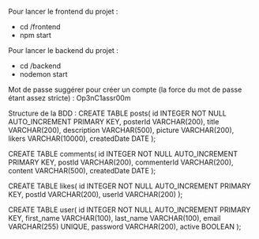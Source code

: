 Pour lancer le frontend du projet : 
- cd /frontend
- npm start 

Pour lancer le backend du projet :
- cd /backend
- nodemon start 

Mot de passe suggérer pour créer un compte (la force du mot de passe étant assez stricte) :
Op3nC1assr00m

Structure de la BDD : 
CREATE TABLE posts(
    id INTEGER NOT NULL AUTO_INCREMENT PRIMARY KEY,
    posterId VARCHAR(200),
    title VARCHAR(200), 
    description VARCHAR(500), 
    picture VARCHAR(200),  
    likers VARCHAR(10000),
    createdDate DATE 
);

 CREATE TABLE comments(
    id INTEGER NOT NULL AUTO_INCREMENT PRIMARY KEY,
    postId VARCHAR(200),
    commenterId VARCHAR(200), 
    content VARCHAR(500), 
    createdDate DATE
); 

CREATE TABLE likes(
    id INTEGER NOT NULL AUTO_INCREMENT PRIMARY KEY,
    postId VARCHAR(200),
    userId VARCHAR(200)
); 

CREATE TABLE user(
    id INTEGER NOT NULL AUTO_INCREMENT PRIMARY KEY,
    first_name VARCHAR(100),
    last_name VARCHAR(100),
    email VARCHAR(255) UNIQUE,
    password VARCHAR(200),
    active BOOLEAN
); 